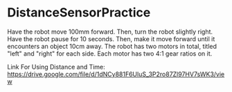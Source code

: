 # DistanceSensorPractice

Have the robot move 100mm forward. Then, turn the robot slightly right. Have the robot pause for 10 seconds. Then, make it move forward until it encounters an object 10cm away. The robot has two motors in total, titled "left" and "right" for each side. Each motor has two 4:1 gear ratios on it.


Link For Using Distance and Time: https://drive.google.com/file/d/1dNCy881F6UluS_3P2ro87Zl97HV7sWK3/view
